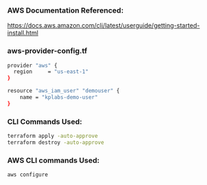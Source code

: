 ### AWS Documentation Referenced:

https://docs.aws.amazon.com/cli/latest/userguide/getting-started-install.html


### aws-provider-config.tf

```sh
provider "aws" {
  region     = "us-east-1"
}

resource "aws_iam_user" "demouser" {
    name = "kplabs-demo-user"
}
```

### CLI Commands Used:
```sh
terraform apply -auto-approve
terraform destroy -auto-approve
```

### AWS CLI commands Used:
```sh
aws configure
```
